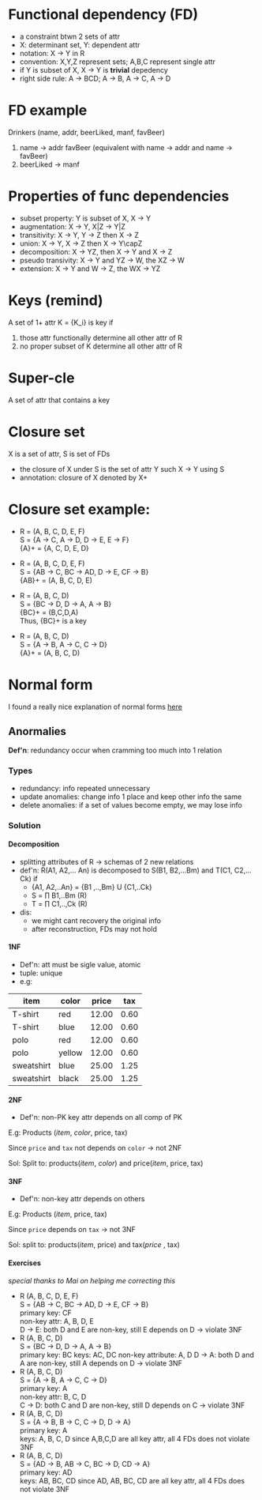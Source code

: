 # Functional dependency (FD)
- a constraint btwn 2 sets of attr
- X: determinant set, Y: dependent attr
- notation: X -> Y in R
- convention: X,Y,Z represent sets; A,B,C represent single attr
- if Y is subset of X, X -> Y is **trivial** depedency
- right side rule: A -> BCD; A -> B, A -> C, A -> D

# FD example
Drinkers (name, addr, beerLiked, manf, favBeer)
1. name -> addr favBeer (equivalent with name -> addr and name -> favBeer)
2. beerLiked -> manf

# Properties of func dependencies
- subset property: Y is subset of X, X -> Y
- augmentation: X -> Y, X|Z -> Y|Z
- transitivity: X -> Y, Y -> Z then X -> Z
- union: X -> Y, X -> Z then X -> Y\capZ
- decomposition: X -> YZ, then X -> Y and X -> Z
- pseudo transivity: X -> Y and YZ -> W, the XZ -> W
- extension: X -> Y and W -> Z, the WX -> YZ

# Keys (remind)
A set of 1+ attr K = {K_i} is key if
1. those attr functionally determine all other attr of R
2. no proper subset of K determine all other attr of R

# Super-cle
A set of attr that contains a key

# Closure set
X is a set of attr, S is set of FDs
- the closure of X under S is the set of attr Y such X -> Y using S
- annotation: closure of X denoted by X+

# Closure set example:
- R = (A, B, C, D, E, F)<br>
S = {A -> C, A -> D, D -> E, E -> F}<br>
{A}+ = {A, C, D, E, D}

- R = (A, B, C, D, E, F)<br>
S = {AB -> C, BC -> AD, D -> E, CF -> B}<br>
{AB}+ = (A, B, C, D, E)

- R = (A, B, C, D)<br>
S = {BC -> D, D -> A, A -> B} <br>
{BC}+ = (B,C,D,A)<br>
Thus, {BC}+ is a key

- R = (A, B, C, D)<br>
S = {A -> B, A -> C, C -> D}<br>
{A}+ = (A, B, C, D)

# Normal form
I found a really nice explanation of normal forms [here](https://www.youtube.com/watch?v=ABwD8IYByfk.)

## Anormalies
 **Def'n**: redundancy occur when cramming too much into 1 relation

### Types
- redundancy: info repeated unnecessary
- update anomalies: change info 1 place and keep other info the same
- delete anomalies: if a set of values become empty, we may lose info

### Solution

#### Decomposition
- splitting attributes of R -> schemas of 2 new relations
- def'n: R(A1, A2,... An) is decomposed to S(B1, B2,...Bm) and T(C1, C2,... Ck) if
  - {A1, A2,..An} = {B1 ,..,Bm} U {C1,..Ck}
  - S = ∏ B1,..Bm (R)
  - T = ∏ C1,..,Ck (R)
- dis:
    - we might cant recovery the original info
    - after reconstruction, FDs may not hold

#### 1NF
- Def'n: att must be sigle value, atomic
- tuple: unique
- e.g:

| item       | color  | price | tax  |
|------------|--------|-------|------|
| T-shirt    | red    | 12.00 | 0.60 |
| T-shirt    | blue   | 12.00 | 0.60 |
| polo       | red    | 12.00 | 0.60 |
| polo       | yellow | 12.00 | 0.60 |
| sweatshirt | blue   | 25.00 | 1.25 |
| sweatshirt | black  | 25.00 | 1.25 |

#### 2NF
- Def'n: non-PK key attr depends on all comp of PK

E.g: Products (*item*, *color*, price, tax)

Since `price` and `tax` not depends on `color` -> not 2NF

Sol: Split to: products(*item*, *color*) and price(*item*, price, tax)

#### 3NF
- Def'n: non-key attr depends on others

E.g: Products (*item*, price, tax)

Since `price` depends on `tax` -> not 3NF

Sol: split to: products(*item*, price) and tax(*price* , tax)

#### Exercises
*special thanks to Mai on helping me correcting this*
- R (A, B, C, D, E, F)<br>
S = {AB -> C, BC -> AD, D -> E, CF -> B}<br>
primary key: CF <br>
non-key attr: A, B, D, E<br>
D -> E: both D and E are non-key, still E depends on D -> violate 3NF
- R (A, B, C, D) <br>
S = {BC -> D, D -> A, A -> B}<br>
primary key: BC
keys: AC, DC
non-key attribute: A, D
D -> A: both D and A are non-key, still A depends on D -> violate 3NF
- R (A, B, C, D)<br>
S = {A -> B, A -> C, C -> D}<br>
primary key: A<br>
non-key attr: B, C, D<br>
C -> D: both C and D are non-key, still D depends on C -> violate 3NF
- R (A, B, C, D)<br>
S = {A -> B, B -> C, C -> D, D -> A}<br>
primary key: A<br>
keys: A, B, C, D
since A,B,C,D are all key attr, all 4 FDs does not violate 3NF
- R (A, B, C, D)<br>
S = {AD -> B, AB -> C, BC -> D, CD -> A}<br>
primary key: AD<br>
keys: AB, BC, CD
since AD, AB, BC, CD are all key attr, all 4 FDs does not violate 3NF